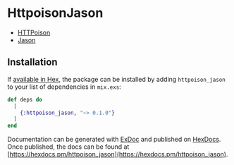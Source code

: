 # HttpoisonJason

- [HTTPoison](https://hexdocs.pm/httpoison/readme.html)
- [Jason](https://hexdocs.pm/jason/readme.html)

## Installation

If [available in Hex](https://hex.pm/docs/publish), the package can be installed
by adding `httpoison_jason` to your list of dependencies in `mix.exs`:

```elixir
def deps do
  [
    {:httpoison_jason, "~> 0.1.0"}
  ]
end
```

Documentation can be generated with [ExDoc](https://github.com/elixir-lang/ex_doc)
and published on [HexDocs](https://hexdocs.pm). Once published, the docs can
be found at [https://hexdocs.pm/httpoison_jason](https://hexdocs.pm/httpoison_jason).
